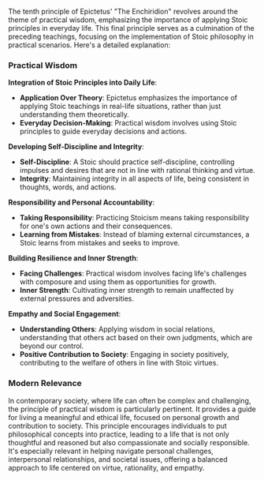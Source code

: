 The tenth principle of Epictetus' "The Enchiridion" revolves around the theme of practical wisdom, emphasizing the importance of applying Stoic principles in everyday life. This final principle serves as a culmination of the preceding teachings, focusing on the implementation of Stoic philosophy in practical scenarios. Here's a detailed explanation:

### Practical Wisdom

**Integration of Stoic Principles into Daily Life**:

-   **Application Over Theory**: Epictetus emphasizes the importance of applying Stoic teachings in real-life situations, rather than just understanding them theoretically.
-   **Everyday Decision-Making**: Practical wisdom involves using Stoic principles to guide everyday decisions and actions.

**Developing Self-Discipline and Integrity**:

-   **Self-Discipline**: A Stoic should practice self-discipline, controlling impulses and desires that are not in line with rational thinking and virtue.
-   **Integrity**: Maintaining integrity in all aspects of life, being consistent in thoughts, words, and actions.

**Responsibility and Personal Accountability**:

-   **Taking Responsibility**: Practicing Stoicism means taking responsibility for one's own actions and their consequences.
-   **Learning from Mistakes**: Instead of blaming external circumstances, a Stoic learns from mistakes and seeks to improve.

**Building Resilience and Inner Strength**:

-   **Facing Challenges**: Practical wisdom involves facing life's challenges with composure and using them as opportunities for growth.
-   **Inner Strength**: Cultivating inner strength to remain unaffected by external pressures and adversities.

**Empathy and Social Engagement**:

-   **Understanding Others**: Applying wisdom in social relations, understanding that others act based on their own judgments, which are beyond our control.
-   **Positive Contribution to Society**: Engaging in society positively, contributing to the welfare of others in line with Stoic virtues.

### Modern Relevance

In contemporary society, where life can often be complex and challenging, the principle of practical wisdom is particularly pertinent. It provides a guide for living a meaningful and ethical life, focused on personal growth and contribution to society. This principle encourages individuals to put philosophical concepts into practice, leading to a life that is not only thoughtful and reasoned but also compassionate and socially responsible. It's especially relevant in helping navigate personal challenges, interpersonal relationships, and societal issues, offering a balanced approach to life centered on virtue, rationality, and empathy.
